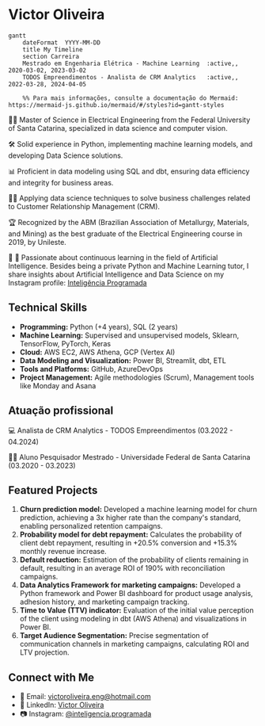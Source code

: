 # Victor Oliveira

```mermaid
gantt
    dateFormat  YYYY-MM-DD
    title My Timeline
    section Carreira
    Mestrado em Engenharia Elétrica - Machine Learning  :active,, 2020-03-02, 2023-03-02
    TODOS Empreendimentos - Analista de CRM Analytics   :active,, 2022-03-28, 2024-04-05

    %% Para mais informações, consulte a documentação do Mermaid: https://mermaid-js.github.io/mermaid/#/styles?id=gantt-styles
```


👨‍🏫 Master of Science in Electrical Engineering from the Federal University of Santa Catarina, specialized in data science and computer vision.

🛠️ Solid experience in Python, implementing machine learning models, and developing Data Science solutions.

📊 Proficient in data modeling using SQL and dbt, ensuring data efficiency and integrity for business areas.

🧑‍💼 Applying data science techniques to solve business challenges related to Customer Relationship Management (CRM).

🏆 Recognized by the ABM (Brazilian Association of Metallurgy, Materials, and Mining) as the best graduate of the Electrical Engineering course in 2019, by Unileste.

📝 🌱 Passionate about continuous learning in the field of Artificial Intelligence. Besides being a private Python and Machine Learning tutor, I share insights about Artificial Intelligence and Data Science on my Instagram profile: [Inteligência Programada](https://www.instagram.com/inteligencia.programada/)

## Technical Skills

- **Programming:** Python (+4 years), SQL (2 years)
- **Machine Learning:** Supervised and unsupervised models, Sklearn, TensorFlow, PyTorch, Keras
- **Cloud:** AWS EC2, AWS Athena, GCP (Vertex AI)
- **Data Modeling and Visualization:** Power BI, Streamlit, dbt, ETL
- **Tools and Platforms:** GitHub, AzureDevOps
- **Project Management:** Agile methodologies (Scrum), Management tools like Monday and Asana

## Atuação profissional

:computer: Analista de CRM Analytics - TODOS Empreendimentos (03.2022 - 04.2024)

:student: Aluno Pesquisador Mestrado - Universidade Federal de Santa Catarina (03.2020 - 03.2023)


## Featured Projects

1. **Churn prediction model:** Developed a machine learning model for churn prediction, achieving a 3x higher rate than the company's standard, enabling personalized retention campaigns.
2. **Probability model for debt repayment:** Calculates the probability of client debt repayment, resulting in +20.5% conversion and +15.3% monthly revenue increase.
3. **Default reduction:** Estimation of the probability of clients remaining in default, resulting in an average ROI of 190% with reconciliation campaigns.
4. **Data Analytics Framework for marketing campaigns:** Developed a Python framework and Power BI dashboard for product usage analysis, adhesion history, and marketing campaign tracking.
5. **Time to Value (TTV) indicator:** Evaluation of the initial value perception of the client using modeling in dbt (AWS Athena) and visualizations in Power BI.
6. **Target Audience Segmentation:** Precise segmentation of communication channels in marketing campaigns, calculating ROI and LTV projection.

## Connect with Me

- 📧 Email: victoroliveira.eng@hotmail.com
- 🔗 LinkedIn: [Victor Oliveira](https://www.linkedin.com/in/victoroliveraeng/)
- 📷 Instagram: [@inteligencia.programada](https://www.instagram.com/inteligencia.programada/)
